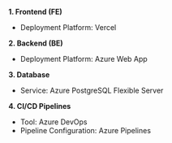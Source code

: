 **1. Frontend (FE)**
- Deployment Platform: Vercel

**2. Backend (BE)**
- Deployment Platform: Azure Web App

**3. Database**
- Service: Azure PostgreSQL Flexible Server

**4. CI/CD Pipelines**
- Tool: Azure DevOps
- Pipeline Configuration: Azure Pipelines